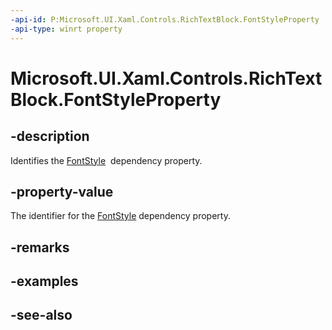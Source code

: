 ```yaml
---
-api-id: P:Microsoft.UI.Xaml.Controls.RichTextBlock.FontStyleProperty
-api-type: winrt property
---
```


<!-- Property syntax
public Windows.UI.Xaml.DependencyProperty FontStyleProperty { get; }
-->

# Microsoft.UI.Xaml.Controls.RichTextBlock.FontStyleProperty

## -description
Identifies the [FontStyle](richtextblock_fontstyle.md)  dependency property.

## -property-value
The identifier for the [FontStyle](richtextblock_fontstyle.md) dependency property.

## -remarks

## -examples

## -see-also
